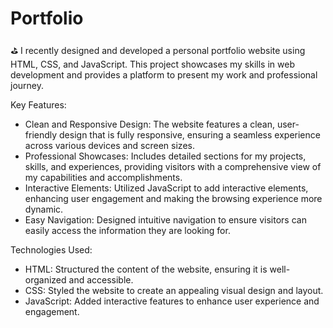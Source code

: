 # Portfolio

⛳ I recently designed and developed a personal portfolio website using HTML, CSS, and JavaScript. This project showcases my skills in web development and provides a platform to present my work and professional journey.

Key Features:

- Clean and Responsive Design: The website features a clean, user-friendly design that is fully responsive, ensuring a seamless experience across various devices and screen sizes.
- Professional Showcases: Includes detailed sections for my projects, skills, and experiences, providing visitors with a comprehensive view of my capabilities and accomplishments.
- Interactive Elements: Utilized JavaScript to add interactive elements, enhancing user engagement and making the browsing experience more dynamic.
- Easy Navigation: Designed intuitive navigation to ensure visitors can easily access the information they are looking for.

Technologies Used:

- HTML: Structured the content of the website, ensuring it is well-organized and accessible.
- CSS: Styled the website to create an appealing visual design and layout.
- JavaScript: Added interactive features to enhance user experience and engagement.
  
